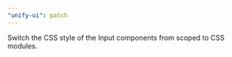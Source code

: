```yaml
---
"unify-ui": patch
---
```


Switch the CSS style of the Input components from scoped to CSS modules.
